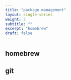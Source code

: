 ```yaml
---
title: "package management"
layout: single-series
weight: 3
subtitle: ""
excerpt: "homebrew"
draft: false
---
```


## homebrew

## git


